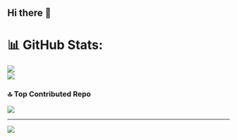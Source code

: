 ## Hi there 👋

# 📊 GitHub Stats:
![](https://github-readme-stats.vercel.app/api?username=kgromov&theme=dark&hide_border=false&count_private=true&include_all_commits=true)<br/>
![](https://github-readme-streak-stats.herokuapp.com/?user=kgromov&theme=dark&hide_border=false)<br/>

### 🔝 Top Contributed Repo
![](https://github-contributor-stats.vercel.app/api?username=kgromov&limit=5&theme=dark&combine_all_yearly_contributions=true)

---
[![](https://visitcount.itsvg.in/api?id=kgromov&icon=0&color=0)](https://visitcount.itsvg.in)
